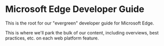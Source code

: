 # Microsoft Edge Developer Guide
This is the root for our "evergreen" developer guide for Microsoft Edge.

This is where we'll park the bulk of our content, including overviews, best practices, etc. on each web platform feature.